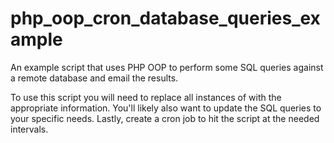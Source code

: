 # php_oop_cron_database_queries_example

An example script that uses PHP OOP to perform some SQL queries against a remote database and email the results.

To use this script you will need to replace all instances of <required parameter here> with the appropriate information. You'll likely also want to update the SQL queries to your specific needs. Lastly, create a cron job to hit the script at the needed intervals.

